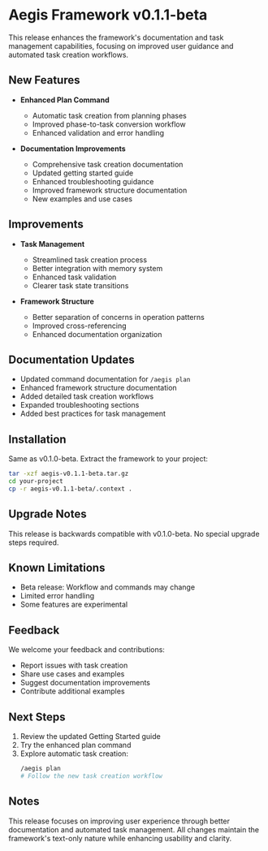 # Aegis Framework v0.1.1-beta

This release enhances the framework's documentation and task management capabilities, focusing on improved user guidance and automated task creation workflows.

## New Features

- **Enhanced Plan Command**
  - Automatic task creation from planning phases
  - Improved phase-to-task conversion workflow
  - Enhanced validation and error handling

- **Documentation Improvements**
  - Comprehensive task creation documentation
  - Updated getting started guide
  - Enhanced troubleshooting guidance
  - Improved framework structure documentation
  - New examples and use cases

## Improvements

- **Task Management**
  - Streamlined task creation process
  - Better integration with memory system
  - Enhanced task validation
  - Clearer task state transitions

- **Framework Structure**
  - Better separation of concerns in operation patterns
  - Improved cross-referencing
  - Enhanced documentation organization

## Documentation Updates

- Updated command documentation for `/aegis plan`
- Enhanced framework structure documentation
- Added detailed task creation workflows
- Expanded troubleshooting sections
- Added best practices for task management

## Installation

Same as v0.1.0-beta. Extract the framework to your project:
```bash
tar -xzf aegis-v0.1.1-beta.tar.gz
cd your-project
cp -r aegis-v0.1.1-beta/.context .
```

## Upgrade Notes

This release is backwards compatible with v0.1.0-beta. No special upgrade steps required.

## Known Limitations

- Beta release: Workflow and commands may change
- Limited error handling
- Some features are experimental

## Feedback

We welcome your feedback and contributions:
- Report issues with task creation
- Share use cases and examples
- Suggest documentation improvements
- Contribute additional examples

## Next Steps

1. Review the updated Getting Started guide
2. Try the enhanced plan command
3. Explore automatic task creation:
   ```bash
   /aegis plan
   # Follow the new task creation workflow
   ```

## Notes

This release focuses on improving user experience through better documentation and automated task management. All changes maintain the framework's text-only nature while enhancing usability and clarity. 